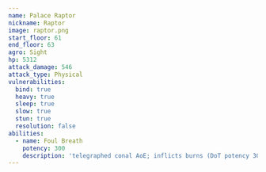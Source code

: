 ```yaml
---
name: Palace Raptor
nickname: Raptor
image: raptor.png
start_floor: 61
end_floor: 63
agro: Sight
hp: 5312
attack_damage: 546
attack_type: Physical
vulnerabilities:
  bind: true
  heavy: true
  sleep: true
  slow: true
  stun: true
  resolution: false
abilities:
  - name: Foul Breath
    potency: 300
    description: 'telegraphed conal AoE; inflicts burns (DoT potency 30, 12s)'
---
```

